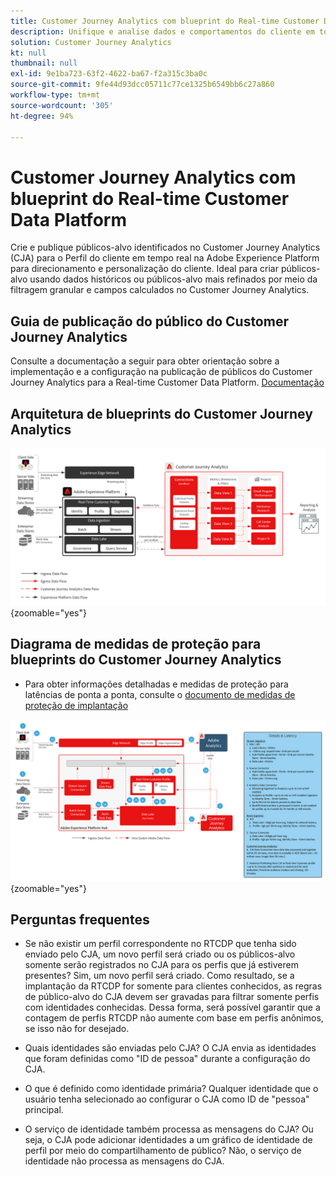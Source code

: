 ```yaml
---
title: Customer Journey Analytics com blueprint do Real-time Customer Data Platform
description: Unifique e analise dados e comportamentos do cliente em toda a jornada dele no Customer Journey Analytics e publique o público-alvo do CJA para o RTCDP
solution: Customer Journey Analytics
kt: null
thumbnail: null
exl-id: 9e1ba723-63f2-4622-ba67-f2a315c3ba0c
source-git-commit: 9fe44d93dcc05711c77ce1325b6549bb6c27a860
workflow-type: tm+mt
source-wordcount: '305'
ht-degree: 94%

---
```


# Customer Journey Analytics com blueprint do Real-time Customer Data Platform

Crie e publique públicos-alvo identificados no Customer Journey Analytics (CJA) para o Perfil do cliente em tempo real na Adobe Experience Platform para direcionamento e personalização do cliente. Ideal para criar públicos-alvo usando dados históricos ou públicos-alvo mais refinados por meio da filtragem granular e campos calculados no Customer Journey Analytics.

## Guia de publicação do público do Customer Journey Analytics

Consulte a documentação a seguir para obter orientação sobre a implementação e a configuração na publicação de públicos do Customer Journey Analytics para a Real-time Customer Data Platform. [Documentação](https://experienceleague.adobe.com/docs/analytics-platform/using/cja-components/audiences/publish.html?lang=pt-BR)

## Arquitetura de blueprints do Customer Journey Analytics

![Diagrama da arquitetura](assets/CJA.svg){zoomable="yes"}

## Diagrama de medidas de proteção para blueprints do Customer Journey Analytics

* Para obter informações detalhadas e medidas de proteção para latências de ponta a ponta, consulte o [documento de medidas de proteção de implantação](../experience-platform/deployment/guardrails.md)

![Diagrama de medidas de proteção](../experience-platform/deployment/assets/CJA_guardrails.svg){zoomable="yes"}

## Perguntas frequentes

* Se não existir um perfil correspondente no RTCDP que tenha sido enviado pelo CJA, um novo perfil será criado ou os públicos-alvo somente serão registrados no CJA para os perfis que já estiverem presentes? Sim, um novo perfil será criado. Como resultado, se a implantação da RTCDP for somente para clientes conhecidos, as regras de público-alvo do CJA devem ser gravadas para filtrar somente perfis com identidades conhecidas. Dessa forma, será possível garantir que a contagem de perfis RTCDP não aumente com base em perfis anônimos, se isso não for desejado.

* Quais identidades são enviadas pelo CJA? O CJA envia as identidades que foram definidas como &quot;ID de pessoa&quot; durante a configuração do CJA.

* O que é definido como identidade primária? Qualquer identidade que o usuário tenha selecionado ao configurar o CJA como ID de &quot;pessoa&quot; principal.

* O serviço de identidade também processa as mensagens do CJA? Ou seja, o CJA pode adicionar identidades a um gráfico de identidade de perfil por meio do compartilhamento de público? Não, o serviço de identidade não processa as mensagens do CJA.